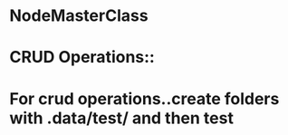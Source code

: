 # NodeMasterClass
# CRUD Operations:: 
#   For crud operations..create folders with .data/test/ and then test
